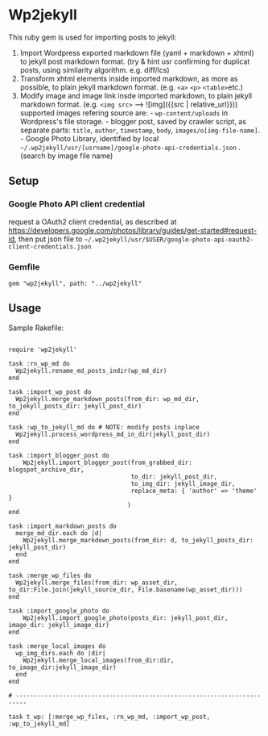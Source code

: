 # Wp2jekyll

This ruby gem is used for importing posts to jekyll:
1. Import Wordpress exported markdown file (yaml + markdown + xhtml) to jekyll post markdown format. (try & hint usr confirming for duplicat posts, using similarity algorithm. e.g. diff/lcs)
2. Transform xhtml elements inside imported markdown, as more as possible, to plain jekyll markdown format. (e.g. `<a>` `<p>` `<table>`etc.)
3. Modify image and image link insde imported markdown, to plain jekyll markdown format. (e.g. `<img src>` --> ![img]({{src | relative_url}}))
    supported images refering source are:
        - `wp-content/uploads` in Wordpress's file storage.
        - blogger post, saved by crawler script, as separate parts: `title`, `author`, `timestamp`, `body`, `images/o[img-file-name]`.
        - Google Photo Library, identified by local `~/.wp2jekyll/usr/[usrname]/google-photo-api-credentials.json`  . (search by image file name)


## Setup

### Google Photo API client credential

request a OAuth2 client credential, as described at https://developers.google.com/photos/library/guides/get-started#request-id,
then put json file to
`~/.wp2jekyll/usr/$USER/google-photo-api-oauth2-client-credentials.json`

### Gemfile

`gem "wp2jekyll", path: "../wp2jekyll"`


## Usage

Sample Rakefile:

```

require 'wp2jekyll'

task :rn_wp_md do
  Wp2jekyll.rename_md_posts_indir(wp_md_dir)
end

task :import_wp_post do
  Wp2jekyll.merge_markdown_posts(from_dir: wp_md_dir, to_jekyll_posts_dir: jekyll_post_dir)
end

task :wp_to_jekyll_md do # NOTE: modify posts inplace
  Wp2jekyll.process_wordpress_md_in_dir(jekyll_post_dir)
end

task :import_blogger_post do
    Wp2jekyll.import_blogger_post(from_grabbed_dir: blogspot_archive_dir,
                                  to_dir: jekyll_post_dir,
                                  to_img_dir: jekyll_image_dir,
                                  replace_meta: { 'author' => 'theme' }
                                 )   
end

task :import_markdown_posts do
  merge_md_dir.each do |d| 
    Wp2jekyll.merge_markdown_posts(from_dir: d, to_jekyll_posts_dir: jekyll_post_dir)
  end 
end

task :merge_wp_files do
  Wp2jekyll.merge_files(from_dir: wp_asset_dir, to_dir:File.join(jekyll_source_dir, File.basename(wp_asset_dir)))
end

task :import_google_photo do
    Wp2jekyll.import_google_photo(posts_dir: jekyll_post_dir, image_dir: jekyll_image_dir)
end

task :merge_local_images do
  wp_img_dirs.each do |dir|
    Wp2jekyll.merge_local_images(from_dir:dir, to_image_dir:jekyll_image_dir)
  end
end

# -------------------------------------------------------------------------

task t_wp: [:merge_wp_files, :rn_wp_md, :import_wp_post, :wp_to_jekyll_md]

```
